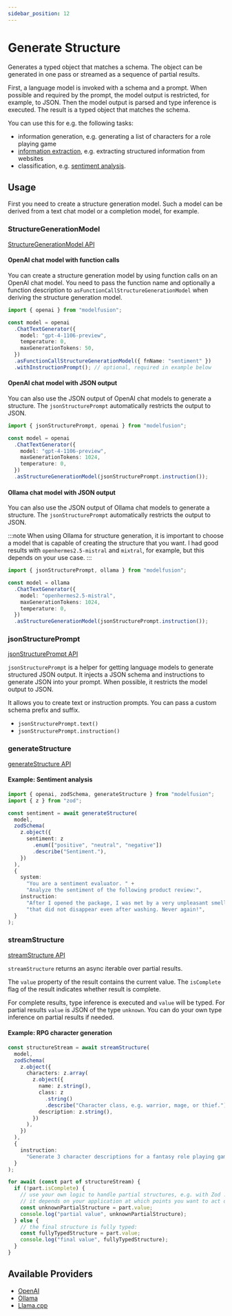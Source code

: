 ```yaml
---
sidebar_position: 12
---
```


# Generate Structure

Generates a typed object that matches a schema. The object can be generated in one pass or streamed as a sequence of partial results.

First, a language model is invoked with a schema and a prompt. When possible and required by the prompt, the model output is restricted, for example, to JSON. Then the model output is parsed and type inference is executed. The result is a typed object that matches the schema.

You can use this for e.g. the following tasks:

- information generation, e.g. generating a list of characters for a role playing game
- [information extraction](/tutorial/tutorials/information-extraction), e.g. extracting structured information from websites
- classification, e.g. [sentiment analysis](/tutorial/tutorials/sentiment-analysis).

## Usage

First you need to create a structure generation model. Such a model can be derived from a text chat model or a completion model, for example.

### StructureGenerationModel

[StructureGenerationModel API](/api/interfaces/StructureGenerationModel)

#### OpenAI chat model with function calls

You can create a structure generation model by using function calls on an OpenAI chat model. You need to pass the function name and optionally a function description to `asFunctionCallStructureGenerationModel` when deriving the structure generation model.

```ts
import { openai } from "modelfusion";

const model = openai
  .ChatTextGenerator({
    model: "gpt-4-1106-preview",
    temperature: 0,
    maxGenerationTokens: 50,
  })
  .asFunctionCallStructureGenerationModel({ fnName: "sentiment" })
  .withInstructionPrompt(); // optional, required in example below
```

#### OpenAI chat model with JSON output

You can also use the JSON output of OpenAI chat models to generate a structure. The `jsonStructurePrompt` automatically restricts the output to JSON.

```ts
import { jsonStructurePrompt, openai } from "modelfusion";

const model = openai
  .ChatTextGenerator({
    model: "gpt-4-1106-preview",
    maxGenerationTokens: 1024,
    temperature: 0,
  })
  .asStructureGenerationModel(jsonStructurePrompt.instruction());
```

#### Ollama chat model with JSON output

You can also use the JSON output of Ollama chat models to generate a structure. The `jsonStructurePrompt` automatically restricts the output to JSON.

:::note
When using Ollama for structure generation, it is important to choose a model that is capable of creating the structure that you want. I had good results with `openhermes2.5-mistral` and `mixtral`, for example, but this depends on your use case.
:::

```ts
import { jsonStructurePrompt, ollama } from "modelfusion";

const model = ollama
  .ChatTextGenerator({
    model: "openhermes2.5-mistral",
    maxGenerationTokens: 1024,
    temperature: 0,
  })
  .asStructureGenerationModel(jsonStructurePrompt.instruction());
```

### jsonStructurePrompt

[jsonStructurePrompt API](/api/modules#jsonstructureprompt)

`jsonStructurePrompt` is a helper for getting language models to generate structured JSON output. It injects a JSON schema and instructions to generate JSON into your prompt. When possible, it restricts the model output to JSON.

It allows you to create text or instruction prompts. You can pass a custom schema prefix and suffix.

- `jsonStructurePrompt.text()`
- `jsonStructurePrompt.instruction()`

### generateStructure

[generateStructure API](/api/modules#generatestructure)

#### Example: Sentiment analysis

```ts
import { openai, zodSchema, generateStructure } from "modelfusion";
import { z } from "zod";

const sentiment = await generateStructure(
  model,
  zodSchema(
    z.object({
      sentiment: z
        .enum(["positive", "neutral", "negative"])
        .describe("Sentiment."),
    })
  ),
  {
    system:
      "You are a sentiment evaluator. " +
      "Analyze the sentiment of the following product review:",
    instruction:
      "After I opened the package, I was met by a very unpleasant smell " +
      "that did not disappear even after washing. Never again!",
  }
);
```

### streamStructure

[streamStructure API](/api/modules#streamstructure)

`streamStructure` returns an async iterable over partial results.

The `value` property of the result contains the current value.
The `isComplete` flag of the result indicates whether result is complete.

For complete results, type inference is executed and `value` will be typed.
For partial results `value` is JSON of the type `unknown`.
You can do your own type inference on partial results if needed.

#### Example: RPG character generation

```ts
const structureStream = await streamStructure(
  model,
  zodSchema(
    z.object({
      characters: z.array(
        z.object({
          name: z.string(),
          class: z
            .string()
            .describe("Character class, e.g. warrior, mage, or thief."),
          description: z.string(),
        })
      ),
    })
  ),
  {
    instruction:
      "Generate 3 character descriptions for a fantasy role playing game.",
  }
);

for await (const part of structureStream) {
  if (!part.isComplete) {
    // use your own logic to handle partial structures, e.g. with Zod .deepPartial()
    // it depends on your application at which points you want to act on the partial structures
    const unknownPartialStructure = part.value;
    console.log("partial value", unknownPartialStructure);
  } else {
    // the final structure is fully typed:
    const fullyTypedStructure = part.value;
    console.log("final value", fullyTypedStructure);
  }
}
```

## Available Providers

- [OpenAI](/integration/model-provider/openai)
- [Ollama](/integration/model-provider/ollama)
- [Llama.cpp](/integration/model-provider/llamacpp)
